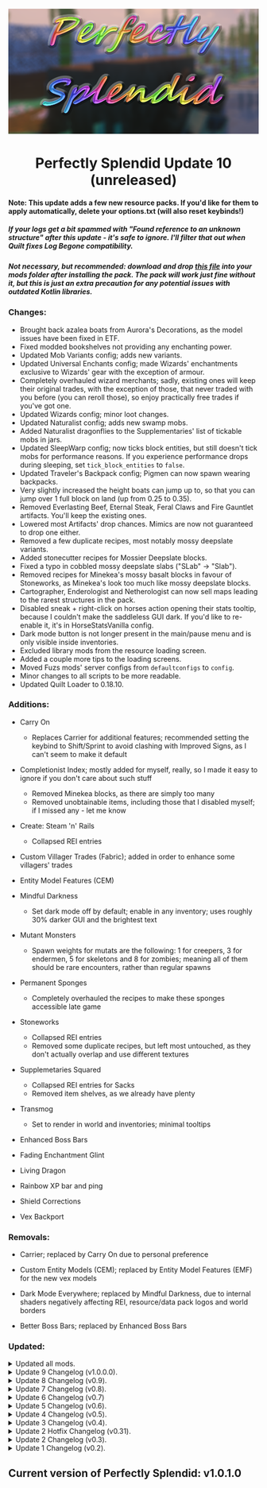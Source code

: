 <p align="center">
  <img src="https://github.com/SplendidAlakey/Perfectly-Splendid/blob/Perfectly-Splendid/images/banners/Perfectly_Splendid_2.png" width="720"
</p>

<h1 align="center"> Perfectly Splendid Update 10 (unreleased) <br>

#### Note: This update adds a few new resource packs. If you'd like for them to apply automatically, delete your options.txt (will also reset keybinds!)

##### If your logs get a bit spammed with "Found reference to an unknown structure" after this update - it's safe to ignore. I'll filter that out when Quilt fixes Log Begone compatibility.

##### Not necessary, but recommended: download and drop [this file](https://www.curseforge.com/minecraft/mc-mods/qkl/download/4490417) into your mods folder after installing the pack. The pack will work just fine without it, but this is just an extra precaution for any potential issues with outdated Kotlin libraries.

### Changes:

- Brought back azalea boats from Aurora's Decorations, as the model issues have been fixed in ETF.
- Fixed modded bookshelves not providing any enchanting power.
- Updated Mob Variants config; adds new variants.
- Updated Universal Enchants config; made Wizards' enchantments exclusive to Wizards' gear with the exception of armour.
- Completely overhauled wizard merchants; sadly, existing ones will keep their original trades, with the exception of those, that never traded with you before (you can reroll those), so enjoy practically free trades if you've got one.
- Updated Wizards config; minor loot changes.
- Updated Naturalist config; adds new swamp mobs.
- Added Naturalist dragonflies to the Supplementaries' list of tickable mobs in jars.
- Updated SleepWarp config; now ticks block entities, but still doesn't tick mobs for performance reasons. If you experience performance drops during sleeping, set `tick_block_entities` to `false`.
- Updated Traveler's Backpack config; Pigmen can now spawn wearing backpacks.
- Very slightly increased the height boats can jump up to, so that you can jump over 1 full block on land (up from 0.25 to 0.35).
- Removed Everlasting Beef, Eternal Steak, Feral Claws and Fire Gauntlet artifacts. You'll keep the existing ones.
- Lowered most Artifacts' drop chances. Mimics are now not guaranteed to drop one either.
- Removed a few duplicate recipes, most notably mossy deepslate variants.
- Added stonecutter recipes for Mossier Deepslate blocks.
- Fixed a typo in cobbled mossy deepslate slabs ("SLab" -> "Slab").
- Removed recipes for Minekea's mossy basalt blocks in favour of Stoneworks, as Minekea's look too much like mossy deepslate blocks.
- Cartographer, Enderologist and Netherologist can now sell maps leading to the rarest structures in the pack.
- Disabled sneak + right-click on horses action opening their stats tooltip, because I couldn't make the saddleless GUI dark. If you'd like to re-enable it, it's in HorseStatsVanilla config.
- Dark mode button is not longer present in the main/pause menu and is only visible inside inventories.
- Excluded library mods from the resource loading screen.
- Added a couple more tips to the loading screens.
- Moved Fuzs mods' server configs from `defaultconfigs` to `config`.
- Minor changes to all scripts to be more readable.
- Updated Quilt Loader to 0.18.10.

### Additions:

- Carry On
     - Replaces Carrier for additional features; recommended setting the keybind to Shift/Sprint to avoid clashing with Improved Signs, as I can't seem to make it default
- Completionist Index; mostly added for myself, really, so I made it easy to ignore if you don't care about such stuff
     - Removed Minekea blocks, as there are simply too many
	 - Removed unobtainable items, including those that I disabled myself; if I missed any - let me know
- Create: Steam 'n' Rails
     - Collapsed REI entries
- Custom Villager Trades (Fabric); added in order to enhance some villagers' trades
- Entity Model Features (CEM)
- Mindful Darkness
     - Set dark mode off by default; enable in any inventory; uses roughly 30% darker GUI and the brightest text
- Mutant Monsters
     - Spawn weights for mutats are the following: 1 for creepers, 3 for endermen, 5 for skeletons and 8 for zombies; meaning all of them should be rare encounters, rather than regular spawns
- Permanent Sponges
     - Completely overhauled the recipes to make these sponges accessible late game
- Stoneworks
     - Collapsed REI entries
	 - Removed some duplicate recipes, but left most untouched, as they don't actually overlap and use different textures
- Supplemetaries Squared
     - Collapsed REI entries for Sacks
	 - Removed item shelves, as we already have plenty
- Transmog
     - Set to render in world and inventories; minimal tooltips

- Enhanced Boss Bars
- Fading Enchantment Glint
- Living Dragon
- Rainbow XP bar and ping
- Shield Corrections
- Vex Backport

### Removals: 

- Carrier; replaced by Carry On due to personal preference
- Custom Entity Models (CEM); replaced by Entity Model Features (EMF) for the new vex models
- Dark Mode Everywhere; replaced by Mindful Darkness, due to internal shaders negatively affecting REI, resource/data pack logos and world borders

- Better Boss Bars; replaced by Enhanced Boss Bars

### Updated: 

<details><summary>Updated all mods.</summary>

- Babies Forever
- Beautify
- Chunks Fade In
- Create
- Dave's Potioneering
- Dungeon Difficulty
- Easy Anvils
- Entity Texture Features
- Extended Drawers
- Farming For Blockheads
- Friends&Foes
- Inventory Profiles Next
- Iris
- libIPN
- KleeSlabs
- LootJS
- MC Dungeons Weapons
- Mob Variants
- Moog's Voyager Structures (MVS)
- Moonlight
- Mythic Mounts
- Naturalist
- Open Parties And Claims + Create Support
- Paginated Advancements
- Pehkui
- Projectile Damage Attribute
- PuzzlesLib
- Recipe Book Is Pain
- Repurposed Structures
- ServerCore
- Show Me Your Skin!
- Simple Voice Chat
- Sleep Tight
- Sleep Warp
- Structure Essentials
- Suggestion Tweaker
- Supplementaries
- The Bumblezone
- Traveler's Backpack
- When Dungeons Arise!
- Wizards
- Xaero's Maps

</details>

<details><summary>Update 9 Changelog (v1.0.0.0).</summary>

#### Note: This update mostly just brings every mod in the pack up-to-date.

### Changes:

- Create Deco mesh fences can now be diagonally connected (existing fences would need to be replaced for it to take effect).
- Drastically reduced the amount of runes, that can naturally spawn in wizards chests (down from 1-12 to 0-1).
- Replaced Guard Villagers Quilt with a newer version for Fabric; should have 0 issues, as they are identical, apart from the mod json format. This fixes putting swords into item frames.
- Removed IPN sorting buttons from Enchanting Infuser and Immersive Aircraft GUIs.
- Fixed the default zoom keybind being set to Y, instead of Z. Tut mir leid!
- Changed the default keybind for aircraft boosting from B to R.
- Changed the default keybind for switching to spell hotbar from Z to Y.
- Chunks will now use animations, when appearing, instead of just fading in (adjustable in the config).
- Updated Better Combat and Combat Roll configs.
- Some minor versioning and description changes. For more read [this](https://github.com/SplendidAlakey/Perfectly-Splendid/discussions/3).
- Updated Quilt Loader to 0.18.8.

### Additions:

- Backpacked
     - Framework
	 - Collapsed REI entries for backpack shelves
	 - Changed the backpack recipe to be closer to Traveler's Backpack requirements and not use rabbit hide
	 - Main differences between the packs are:
	      - Backpacked packs remain in the grave, when you die
		  - Backpacked packs are almost twice as large as Traveler's Backpack ones (91 vs 48 slots respectively)
		  - Traveler's Backpack packs include extra features, such as a built-in crafting table, fluid containers and sleeping bags
- Create: Extended Cogwheels Fabric
     - Collapsed REI entries
- CreateFabric&REIBugFix
- Mo' Structures
     - Adjusted spacing and separation settings to be more frequent, than WDA, but less frequent, than everything else
- Recipe Book is Pain; re-added now that the crashes have been fixed

- Repurposed Structures - Wizards Compat Datapack

### Removals: 

- 

### Updated: 

<details><summary>Updated all mods.</summary>

- Additional Banners
- Adorn
- Architectury
- Aurora's Decorations
- Awesome Dungeon: End
- Awesome Dungeon: Nether
- Blockus
- BotanyPots
- BotanyTrees
- Chunks fade in
- Comforts
- CraftPresence
- Create
- Create Deco Fabric
- Emotecraft
- Fabrication
- Guard Villagers
- Immersive Aircraft
- Immersive Armors
- Immersive Paintings
- Incendium
- Inventory Profiles Next
- Iris
- libIPN
- Log Begone
- LootJS
- MC Story Mode Armors
- MemoryLeakFix
- Moog's Voyager Structures (MVS)
- Moonlight
- No Resource Pack Warnings
- Open Parties and Claims
- Paginated Advancements
- Pehkui
- QSL
- Raised
- Recursive Resources
- Repurposed Structures
- ResourcefulLib
- Rhino
- Show Me Your Skin!
- Simple Copper Pipes
- Sleep Tight
- Smarter Farmers
- Styled Chat
- Stylish Effects
- Supplementaries
- The Bumblezone
- Tom's Simple Storage
- Traveler's Backpack
- Visual Workbench
- Wither Cage Fix
- Xaero's Maps
- XP Obelisk
- XP Obelisk Additions

- Repurposed Structures - Yung's Better Nether Fortress Compat Datapack

</details>

</details>

<details><summary>Update 8 Changelog (v0.9).</summary>

#### Note: Immersive Aircraft keybinds getting reset with Keymap is now fixed.

#### It is recommended you backup your options.txt outside of the game folder and delete it for all the changes to apply. Then re-apply any custom keybinds, if you had any.

### Changes:

- Changed default roll/dodge keybind from R to C.
- Added back compatibility between Wondrous Wilds, Naturalist and Supplementaries (glass jars); forgot to do that during the config transition in U7.
- Significantly increased the chances of Structory and Structory: Towers structures appearing in the world (down from maximum of up to 100k blocks apart to up to 30k). When Dungeons Arise structures should also spawn a bit more often (down from 150k to 50k).
- Increased the cost of re-rolling enchantments in the enchnating table from 1 to 32 lapis (for this to apply to existing worlds, delete your configs from `yourWorldFolder/serverconfig`).
- Blacklisted bats and bamboo creepers in Magnum Torches; this means they now can't spawn, if there's an amethyst magnum torch present. Also doubled the range of said torch (for this to apply to existing worlds, delete your configs from `yourWorldFolder/serverconfig`).
- Fixed a bug, that made items in invisible glow item frames invisible too (`inanimates_can_be_invisible` set to banned in Fabrication).
- Fixed a few woodcutter recipes not working.
- Fixed `twigs:polished_basalt_bricks` producing only 1 slab, when cut in a stonecutter.
- Fixed a lot of wall blocks sounding like glass, when broken (removed Why Does My Glass Sound Like That).
- Fixed a script to properly remove broken auto-generated Colorful Azalea models from Aurora's Decorations.
- Fixed Colorful Azaleas' wood not being compatible with Charm's woodcutter.
- Fixed Aurora's Decorations Colorful Azaleas recipes not working.
- Fixed Macaw's Trapdoors entries not getting collapsed in REI.
- Fixed a crash, that could happen, when nagivating Head Index's menus (temporarily removed 3D Skin Layers).
- Swapped AD's azalea boats for Ecologics' azalea boats, due to wrong models on AD part.
     - This is a bug, caused by ETF, not AD, as such, when ETF fixes it, I will revert back to AD models.
- Added flowering azalea wood recipes for Ecologics' items.
- Added a sandcastle recipe.
- Added a rainbow wool recipe.
- BetterEnd and Sod path blocks now also grant a x1.35 speed boost to be consistent with other path blocks.
- Removed IPN sorting buttons in straw statues' and armour stands' GUIs.
- Disabled Continuity glass pane culling fix resource pack, due to a texture bug.
- Added a bunch of actually useful tips to loading screens.
- Removed Awesome Dungeon settings datapacks, as there are now configs for it. The rarity of the structures should be pretty much the same, as before.
- Removed all breakable potions from Extra Alchemy, since vials are disabled already.
- Removed an endless rod recipe from Big Extras, as there already exists one in Minekea.
- Disabled a redundant fire aspect ignition feature from Bedrockify, as Enchancement already adds it.
- Updated BotanyPots compat datapack (removed Farmer's Delight stuff, as it has native support now).
- Removed `antiSpamDisabled` from default Carpet rules, due to Carpet TIS Additions removal.
- Disabled Terralith intro message; Nullscape and Incendium now don't have any to begin with.
- WIP: Added an optional tutorial structure called Bootcamp; to enable it navigate to `.minecraft/config/starterstructure.json5` and set `"shouldGenerateStructure": true`.
     - Why WIP? Because the way it generates is quite ugly at the moment, a few blocks fail to generate properly and generating entities is a bit iffy.
	 - Example blocks that fail to generate: item frames, paintings, linked chains and rotation speed controllers.
	 - What is it at all? A structure made by me, that showcases a lot of the mods in this pack, in case you'd like some basic introduction.
	 - If you opt in to generate the structure, it will spawn somewhere next to you on world creation. The entrance is at the front of the boot.
	 - You are encouraged to get through the entire structure without breaking any blocks, but I intentionally did not set protection on, in case you get stuck.
- Updated Quilt Loader to 0.18.5.

### Additions:

- Babies Forever by Roundaround;  included as an unmodified jar, as the mod is not hosted on CF, but is MIT licensed and is on the list of allowed 3rd party mods; if I receive a request from the developer to take it down - I will.
     - Original mod page can be found here: https://modrinth.com/mod/roundaround-babies-forever
- Better Nether Map by Jummit; included as an unmodified jar, as the mod is not hosted on CF, but is MIT licensed and is on the list of allowed 3rd party mods; if I receive a request from the developer to take it down - I will.
     - Original mod page can be found here: https://modrinth.com/mod/better-nether-map
- Boats go brr
- Integrated Stronghold; I'm leaving YUNG's Better Strongholds in as well, they can overlap a bit, but overall makes strongholds feel absolutely massive
     - Integrated API
	 - Integrated Stronghold - The Graveyard Integration; this is a datapack, but it will get downloaded into the resourcepacks folder, don't active it, it's purely for credit
- Macaw's Furniture
     - Collapsed REI entries
- Max Health Fix
- Resourceful Config; it's now required by Creeper Overhaul
- Resourceful Lib; it's now required by Handcrafted
- Rotation Locker by Beefox;  included as an unmodified jar, as the mod is not hosted on CF, but is Creative Commons licensed and is on the list of allowed 3rd party mods; if I receive a request from the developer to take it down - I will.
     - Original mod page can be found here: https://modrinth.com/mod/rotationlocker
- Sleep Tight
     - Mostly added for the sleep benefits, as such I pre-configured it to be singificantly easier, than by default. I might make it even easier, depending on how difficult the current iteration ends up being
	 - The benefits include: fully restoring HP and clearing all current effects, if you slept in the same bed for 7 days or more
	 - The downsides include: bed bugs might rarely spawn (5% chance) and sleeping in dark (or not spawn proofed) areas will most certainly not be safe
	 - The mod adds hammocks, which also exist in Comforts, but I will not be removing either, as they are different enough
	 - Note: using a bed will now simply make you lay in it, to actually sleep, hit space, while laying down, or sneak/crouch to get up
- Starter Structure; used for the optional Bootcamp structure spawn, does nothing by default
- Structure Essentials
- Trinkets Curios Theme
- YUNG's Better Nether Fortresses
     - Repurposed Structures - Yung's Better Nether Fortress Compat Datapack
- Wizards
     - Runes
     - Spell Engine
     - Spell Power Attribute
	 - Completely overhauled the recipes; runes, staffs and tier 1+ wands are gated behind netherite
	 - Drastically reduced the chances of any items appearing in loot chests (max 5%, min 2%)

All of the above mods, that are included as unmodified jars, will from now on be credited on the main page along with the rest of the extra credits.

### Removals: 

- Carpet TIS Addition
     - The only rule I used from that mod was `antiSpamDisabled` (Disable spamming checks on players, including: chat message cooldown, creative item drop cooldown)
- Recipe Book is Pain; 0.8.1 crashes with Tom's Simple Storage and 0.9.0 with Bag of Holding; will re-include once fixed
- Skin Layers 3D; causes a lockup, when viewing certain player skins, e.g. player heads obtained from Head Index menus or Miniblock Merchants
     - The issue has been fixed in 1.19.3 and there's a fixed build for 1.19.2 over at the mod's GitHub, which I will also include, if/when it gets published on CF
- Why Does My Glass Sound Like That; causes many non-glass blocks to sound like glass, when broken

### Updated: 

<details><summary>Updated all mods.</summary>

- Awesome Dungeon: End
- Awesome Dungeon: Nether
- Awesome Flooring
- Balm
- BetterCombat
- Blockus
- Bookshelf
- BotanyPots
- Capes
- Collective
- Colorful Azaleas
- CombatRoll
- Continuity
- Cooking For Blockheads
- Crafting Tweaks
- CraftPresence
- Creeper Overhaul
- Custom Entity Models
- Custom Portals
- Dave's Potioneering
- Display Case
- Dramatic Doors
- Easy Anvils
- Easy Magic
- Eating Animation
- Enchancement
- Enchanted Vertical Slabs
- Entity Texture Features
- Expanded Delight
- Extended Drawers
- Fabrication
- Farming For Blockheads
- Friends&Foes
- Handcrafted
- Hoe Tweaks
- Immediately Fast
- Immersive Aircraft
- Immersive Paintings
- Incendium
- Inventory Essentials
- Inventory Profiles Next
- Kiwi Lib
- libIPN
- LibraryFerret
- Lithium
- Macaw's Bridges
- Macaw's Doors
- Macaw's Roofs
- Macaw's Trapdoors
- Make Bubbles Pop
- MC Dungeons Armors
- MC Dungeons Weapons
- MC Story Mode Armors
- MemoryLeakFix
- Moonlight
- Nether Portal Fix
- Nullscape
- Open Parties And Claims
- Ping Wheel
- Player Animator
- QSL
- Random Bonemeal Flowers
- Repurposed Structures
- Roughly Enough Items
- Roughly Enough Professions
- Smaller Nether Portals
- Snowy Spirit
- Soul Fire'd
- Spiky Spikes
- Structory
- Structory: Towers
- Supplementaries
- Terralith
- The Bumblezone
- Tom's Simple Storage
- Traveler's Backpack
- Vanity Slots
- Visual Workbench
- Visuality
- Waystones
- Xaero's Maps
- YUNG's API
- YUNG's Better Desert Temples

- Glowing Ender Dragon
- Repurposed Structures - Better Ocean Monuments Compat Datapack
- Super Duper Vanilla Shaders
- Visual Shulker Labels

</details>

</details>

<details><summary>Update 7 Changelog (v0.8).</summary>

#### Note: The following enchantments are removed: homing, impact, acceleration. For more changes to enchantments, read [Enchancement's changelog](https://www.curseforge.com/minecraft/mc-mods/enchancement/files/4398115)

### Changes:

- Removed W.O.O.F. due to a crash, when sneak right-clicking on wolves. 
     - In my tests existing wolves didn't disappear, nor did the breeds change, but do make a backup, if you keep pet wolves, just in case. 
	 - Coloured leads will just turn into normal leads with a leftover tag.
     - Pet beds will definitely disappear.
- Enabled Aurora's Decorations' pet beds.
- BetterNether now natively tags ores, instead of via KubeJS.
- Slightly adjusted tougher mob variants to spawn deeper underground, less likely convert Nether mobs and far less likely spawn with bows.
- Updated Enchancement config.
- Reset Universal Enchants config.
- Recommend using GraalVM with its own optimization flags. Helps a lot with the initial game loading and worldgen times.
- Updated Quilt Loader to 0.18.2.

### Additions:

- 

### Removals: 

- W.O.O.F.; causes a crash, when opening the wolf interaction screen
     - Mine11lib; was only used by the above mod

### Updated: 

<details><summary>Updated all mods.</summary>

- Alternate Current
- Architectury
- BCLib
- BetterEnd
- BetterNether
- Blockus
- BotanyPots
- Chat Patches
- Chunks Fade In
- Collective
- Colorful Azaleas
- CombatRoll
- Create
- Create Deco Fabric
- Creeper Overhaul
- Do A Barrel Roll
- Dramatic Doors
- Dungeon Difficulty
- Dyed
- EnderChests
- Enchancement
- EntityCulling
- Entity Texture Features
- Fabrication
- Forge Config API Port
- Health Overlay
- Hoe Tweaks
- Immediately Fast
- Iris
- Just Mob Heads
- Kiwi
- MC Dungeons Armours
- MC Dungeons Artifacts
- MC Dungeons Weapons
- Mob Variants
- ModMenu
- Moonlight
- Omni-Hopper
- Passive Shield
- Pehkui
- Pickup Notifier
- QSL
- Raised
- Recipe Book Is Pain
- Repurposed Structures
- Roughly Enough Items
- ShetiPhianCore
- Shulker Drops Two
- Simply Swords
- Smaller Nether Portals
- Snowy Spirit
- Supplementaries
- The Bumblezone
- Tom's Simple Storage
- Traveler's Backpack
- Universal Enchants
- Wavey Capes
- Wondrous Wilds
- YUNG's API

- xali's Enchanted Books

</details>

</details>

<details><summary>Update 6 Changelog (v0.7)</summary>

#### Note: After this update your game folder will increase in size by ~650MB, this is due to the new Quilt Loader update, which creates transform cache on first launch

### Changes:

- Fixed a horrible bug, preventing players from interacting with entities (boats, villagers, traders, etc). The bug hopefully affected only Update 5, but I'm still sorry I missed something that important... (removed Fat Chicken).
- Removed creative flight bonus from lvl 4 beacons, due to the addition of quadrocopters. Note: currently the controls for all aircrafts constantly reset, to alleviate that, disable Keymap until the next update, as I'd rather not remove it.
- No longer reduce FPS to 1, when minimized. Alleviates an issue, that could cause initial game loading to take over 7min, if you minimized at any point during that time (changed DynamicFPS config).
- Regenerated Universal Enchants config. No actual changes, but if you customized anything be sure to redo it.
- Blacklisted Create Deco fences from connecting diagonally, due to invisible connections. Already placed mesh fences need to be replaced for it to stop connecting (added #diagonalfences:non_diagonal_fences tag).
- Default shader settings only: Drastically reduced emissive blocks intensity, so that redstone blocks, glow lichen and such aren't too bright (set EMISSIVE_INTENSITY=2 in shaders config).
- Fixed nether redstone ore not being affected by the extraction enchantment (added #c:ores tag).
- Reset the Dungeon Difficulty config to default values, due to the update. Some things might be less/more powerful, than before.
- Reset Simply Swords config to mostly default values, because the recipes are easier now.
- Updated BetterEnd, BetterNether, BetterCombat configs.
- Fixed tag scripts adding item tags, instead of block tags, oops...
- Colorful Azaleas tags are now added natively, rather than via KubeJS.
- Updated Quilt Loader to 0.18.1-beta.68. This completely fixes ModMenu stutter, but you will need extra 650MB of free space, due to newly introduced transform cache.
     - Note: Log Begone is temporarily not working with this Quilt Loader version

### Additions:

- Beautify
- Neat; Replaces Mob Plaques, I simply like it better
- Path under fence gates
- Voice Chat Interaction
- YetAnotherConfigLib (required by the new Chat Patches [formerly Where's My Chat History] version)

### Removals: 

- Fat Chicken (prevents players from interacting with entities)
- Mob Plaques (replaced by Neat, due to personal preference)

### Updated: 

<details><summary>Updated all mods.</summary>

- Armor Statues
- BE Style Wither
- Better Combat
- Better End
- Better Tridents
- Bookshelf
- Botany Pots
- Carpeted Stairs & Slabs
- Charm Of Undying
- Chat Patches (formerly Where's My Chat History)
- Chunks fade in
- Collective
- Colorful Azaleas
- CraftPresence
- Create
- Creeper Overhaul
- Dark Paintings
- Do A Barrel Roll
- Dramatic Doors
- Dynamic Music Updated
- Elytra Slot
- EnderChests
- Expanded Delight
- Extended Drawers
- Experience Bug Fix
- Fabrication
- Friends&Foes
- Immediately Fast
- Immersive Aircraft
- Immersive Armors
- Inventory Profiles Next
- KubeJS
- libIPN
- LootJS
- Macaw's Doors
- Macaw's Lights and Lamps
- Magnum Torch
- MC Dungeons Armors
- Mini Extras
- Mob Variants
- More Totems Of Undying
- Moonlight
- MultiBeds
- Open Parties And Claims
- Platforms
- Player Animator
- Polymer
- Reacharound
- Replanting Crops
- Roughly Enough Items
- Savage Ender Dragon
- Simple Copper Pipes
- Simple Voice Chat
- Simply Swords
- Smarter Farmers
- Snowy Spirit
- Spiky Spikes
- Straw Statues
- Supplementaries
- The Bumblezone
- Traveler's Backpack
- Universal Enchants
- Wavey Capes
- Xaero's Maps

- Repurposed Structures - Better Desert Temples Compat Datapack
- Xali's Enchanted Books

</details>

</details>

<details><summary>Update 5 Changelog (v0.6).</summary>

#### Note: Soul Fire'd mod changed soul fire id from "soulfired:soul_fire" to "minecraft:soul_fire"; shouldn't cause any issues, but check your soul fires after updating, just in case

### Changes:

- Drastically reduced the amount of mods ModMenu shows; if you don't see a mod in ModMenu - there's no in-game config for it
     - This was in an attempt to fix the massive stutter (26sec), that happens when you open mod menu; turns out the issue has to be fixed by Quilt
- Switched Quilt Loader to 0.17.9-beta.1 to fix the aforementioned stutter in ModMenu; that means the fancy error reporting window is gone for now
- Slightly increased the chances of Structory structures spawning
- Disabled slime animations from Better Animations Collection in favour of Luna Slimes
- Disabled default Continuity resource pack; you can now craft both connected and vanilla blocks
     - Note: this does not mean connected textures are gone now, only vanilla glass and bookshelves are
	 - To undo this, just enable the default Continuity resourcepack
- Disabled Earth2Java's mooblooms in favour of Friends&Foes mooblooms; your old mooblooms won't disappear
- Temporarily(?) disabled Bedrockify's reacharound placement, due to Reacharound mod update; practically affects nothing
- Adjusted When Dungeons Arise datapack settings for the new version; now should be a lot less spammy at spawn
- Removed useless GC flags from recommended JVM flags (flags used by G1GC)

### Additions:

- Friends&Foes Beekeeper's Hut
     - Adjusted spacing and separation settings to fit into the pack
- Friends&Foes Flowery Mooblooms
- Connected Blocks
     - Collapsed REI entries for glass
- Chunks Fade In
- Luna Slimes
- Make Bubbles Pop
- Structory: Towers
     - Adjusted spacing and separation settings to fit into the pack

### Removals: 

- 

### Updated: 

<details><summary>Updated all mods.</summary>

- Adorn
- Armor Statues
- Better Combat
- Block Limit Fix
- Botany Pots
- Carpet TIS Additions
- Carpeted Stairs & Slabs
- Clickable Advancements
- Collective
- CombatRoll
- Companion
- CraftPresence
- Critters and Companions
- Dark Paintings
- Dismount Entity
- Dungeon Difficulty
- Do A Barrel Roll
- Dynamic Music Updated
- Enchancement
- Entity Texture Features
- Farmer's Knives
- Fast Anim
- Forge Config API Port
- Friends & Foes
- Handcrafted
- Hoe Tweaks
- I Know What I'm Doing
- Immediately Fast
- Immersive Aircraft
- Immersive Armors
- Immersive Paintings
- Inventory Profiles Next
- Iris
- Just Mob Heads
- LambDynamicLights
- Leaves Be Gone
- libIPN
- Macaw's Windows
- Moonlight
- Passive Shield
- Paxi
- Pehkui
- Polymer
- Puzzle
- QSL
- Quilt Kotlin Libraries
- Radiant Gear
- Random Bonemeal Flowers
- Reacharound
- Replanting Crops
- Scaffolding Drops Nearby
- Show Me Your Skin!
- Shulker Drops Two
- Simple Voice Chat
- Simply Swords
- Smaller Nether Portals
- Snowy Spirit
- Sodium Extra
- Soul Fire'd
- Stack Refill
- Storage Labels
- Supplementaries
- The Bumblezone
- Tom's Simple Storage
- Traveler's Backpack
- Vanity Slots
- Visual Workbench
- When Dungeons Arise!
- Where's My Chat History
- XP Obelisk Additions

- Ore Variants
- Repurposed Structures Better Desert Temples Compat Datapack
- Repurposed Structures Better Ocean Monuments Compat Datapack

</details>

</details>

<details><summary>Update 4 Changelog (v0.5).</summary>

#### Note: Snow Day is gone from CF, might cause existing snowy leaves to disappear. If it's not actively snowing in your area, you can safely update.

### Changes:

- Fixed a crash, that would happen on first launch, if you've never installed the pack before (this is unrelated to the "crash" when you first install Quilt via JumpQuilt)
- Enabled the Nether Gauntlet boss and removed the recipe for the item it drops
     - The boss is now compatible with BetterCombat, but has twice more HP and armour
- Decreased the frequency at which Overworld bosses spawn a little; drastically increased the frequency at which the Nether Gauntlet spawns
- Disabled front third person view. This is a new option in Better Third Person mod, which totally makes sense
- Enabled the following fixes in Carpet Fixes (bugs, that were fixed in 1.19.3):
     - wrongPressurePlateHitboxFix true
     - shulkersAreLowerInChestBoatFix true
     - nbtDataDupeFix true
     - frogJumpsIgnoreTemptedFix true
     - deathTimeCorruptsMobsFix true
     - horseDupeFix true
     - chestBoatDupeFix true
- Re-enabled herringbone mangrove crafting table
- #c:ores tag is added natively by BCLib now, rather than KubeJS, which allowed me to make it compatible with Enchancement
- Aurora's Decorations stripped logs and wood now natively use appropriate tags, rather than via KubeJS
- Disabled right-click actions from Slight GUI Modifications
- Removed Charm's gold bars (duplicate)
- Fixed chat formatting not applying at all, thanks to Where's My Chat History update
- Updated Quilt Loader to 0.18.1-beta.25 (no user input required, unless you manually swapped out Forge for Quilt in your launcher)

### Additions:

- Block Limit Fix
- Carpet MiniTweaks
     - The following rules are enabled:
	   - villagersAlwaysConvert true, villagers will convert to zombies on any difficulty (I "enabled" it in one of the previous updates, but forgot that the mod wasn't in yet...)
	   - shaveSnowLayers true, you can shave snow layers with a shovel
	   - allChargedCreeperHeadsDrop true, instead of making just 1 random mob drop its head, charged creepers will now make all exploded mobs drop heads
	   - dyeableShearedSheep true, sheared sheep can be dyed just like regular sheep
	   - dyeableShulkers true, shulkers can be dyed and washed with a water bottle
	   - vexesNerf true, vexes will start dying once the invoker that summoned them dies
- Colormatic (was intended to be in since release, but past versions of TerraBlender caused a crash with it)
- Create Deco Fabric
     - Collapsed REI entries
	 - Adjusted some duplicate recipes as to not conflict with other mods
- Create: Extended Flywheels Fabric
     - Collapsed REI entries (the mod id is 'extendedflywheels', as such it won't show up when typing "@create" in REI)
- Handcrafted
     - Collapsed REI entries
- Inventory Essentials
- Keymap
     - I'm intentionally not providing a config for it, so that you can choose your own keyboard layout
- Leaves Be Gone
- Ping Wheel

### Removals: 

- Snow Day (gone from CurseForge)

### Updated: 

<details><summary>Updated all mods.</summary>

- Adorn
- Aurora's Decorations
- BCLib
- Better Combat
- Better Third Person
- Bosses Of Mass Destruction
- Botany Pots
- Botany Trees
- Chalk: Colorful Addon
- Dark Paintings
- Dave's Potioneering
- Do A Barrel Roll
- Dramatic Doors
- Dungeon Difficulty
- Ecologics
- Emotecraft
- Enchanted Vertical Slabs
- Enchantment Descriptions
- Fabrication
- Friends & Foes
- GeckoLib
- Inventory Profiles Next
- Immediately Fast
- KubeJS
- libIPN
- Log Begone
- LootR
- Macaw's Bridges
- Macaw's Fences and Walls
- Macaw's Roofs
- Macaw's Trapdoors
- Macaw's Windows
- Moonlight
- Open Parties and Claims
- Pehkui
- Polymer
- Quilt Kotlin Libraries
- Recipe Book Is Pain
- Roughly Enough Items
- Show Me Your Skin!
- Simple Voice Chat
- Snowy Spirit
- Stendhal
- Supplementaries
- TerraBlender
- Terralith
- Tom's Simple Storage
- Variant Bookshelves
- Variant Crafting Tables
- Where's My Chat History
- Xaero's Maps

- Chests Reimagined

</details>

</details>

<details><summary>Update 3 Changelog (v0.4).</summary>

#### Note: This update brings a big change to enchantments, as such some of them may disappear, make a backup just in case!
#### Some lightning rods might disappear after updating. I removed Oxidizing Lightning Rods, because Friends & Foes already adds them.
#### 1.19.3 is planned, waiting on all mods to update. My goal is to transition without corrupting worlds.

### Changes:

- Azalea chests, barrels, bookshelves and bookcases are now craftable.
- Backpacks will now display corresponding colours to the sleeping bags you used to craft it with.
- Disabled a lot of enchantments from MC Dungeons Armors, Artifacts and Weapons mods (those, that I consider to be too strong, irrelevant or duplicate).
- Made all chest boats craftable with modded chests (no texture changes, though).
- Added recipes for all guide books.
- Collapsed a bunch of REI entries.
- Added Create's toolbox and Wanderer's Catalogue to the IPN ignore list.
- Fixed an issue, where existing players would keep losing the probe note and Patchouli books on login.
- Removed some duplicate recipes (most notorious being basalt bricks).
- Removed stalagnate and mushroom fir benches and seat rests, due to broken textures.
- Removed Blockus' limestone recipes. The generation was already disabled since release to avoid confusion with Create.
- Removed gingerbread vertical slab, due to missing textures.
- Added missing tags to all Colorful Azaleas blocks.
- Shaders will now be on by default.
- Remove duplicate bee stinger from MCDW via its own config, rather than LootJS.
- Set strict priorities for all scripts.
- Updated Quilt Loader to 0.18.1-beta.23 (no user input required, unless you manually swapped out Forge for Quilt in your launcher).
- Changed recommended JVM arguments (now just using MC defaults, but with ShenandoahGC).

### Additions:

- Additional Mushroom Blocks
- Carpeted Stairs
- Create Chunkloading
- Critters and Companions
- Ecologics
     - Everything is disabled, apart from stackable moss
- Enchancement
     - The following existing and Enchancement's enchantments have been removed:
	      - "minecraft:lure" - now bundled with luck of the sea,
	      - "minecraft:loyalty" - all tridents now have loyalty by default,
	      - "minecraft:aqua_affinity",
	      - "minecraft:depth_strider" - both of these now exist as a single new enchantment amphibious,
	      - "betternether:ruby_fire" - replaced by molten, but BetterNether tools can still have it,
	      - "supplementaries:stasis" - I find it to be unfit for the pack,
	      - "enchancement:assimilation",
	      - "enchancement:buffet",
	      - "enchancement:wardenspine",
	      - "enchancement:chaos" - these 4 I find to be unfit for the pack,
	      - "bagofholding:preservation" - not needed, since we have graves,
	      - "farmersdelight:backstabbing" - redundant, due to shadow form.
	 - All tridents have loyalty
	 - Channeling works without thunder
	 - Fire aspect works like flint and steel
	 - Luck of the sea is bundled with lure
	 - Ender pearls don't hurt
	 - Channeling's thunder strike doesn't start fires or breaks blocks
	 - Tridents return from void
	 - The rest of the mod's settings are disabled; 
	 - I'd like to enable other tweaks, but, currently, that would not fit the pack, since we have Goblin Traders and such;
	   - However, truly unbreaking, single enchantment levels and 1 enchantment per item might come later down the line. Possibly when migrating to 1.20.
- Enchantment Descriptions
- Immersive Aircraft
     - Adjusted recipes to fit better into the pack
- Minekea
     - Certain auto-generated Aurora's Decorations blocks were removed due to broken textures
	 - Duplicate recipes removed
	 - Cobbled Endstone disabled
	 - The guide book will not be given on login, but you can craft it
	 - Added #c:buckets/honey tag to the bucket of honey, so it should work alongside Create and Bumblezone
	 - Collapsed REI entries
- Quilt Kotlin Libraries
- Universal Enchants
     - You will be able to apply any enchantment to almost anything; most OP combos disabled

- Ore Variants (should've been in since release, I somehow overlooked it)

### Removals: 

- Fabric Language Kotlin (replaced by QKL; no player facing changes)
- FixMySpawnR
     - Initially included to reduce the lag caused by large amounts of spawners, but massive dungeons sometimes take
	 - longer to complete, than it takes for spawners to run out (my setting was 10 in-game days)
- idwtialsimmoedm (replaced by Enchantment Descriptions, due to Enchancement)
- Oxidizing Lightning Rods (Friends & Foes already adds that feature)
- Tree Harvester (you now have to use a Lumberjack enchantment; no fast leaf decay at the moment, due to Snow Day)

- Dark Mode Everywhere Fix (stopped being a resourcepack, that only fixes missing GUI's and became a full dark GUI pack)

### Updated: 

<details><summary>Updated all mods.</summary>

- Architectury
- Ambient Sounds
- BCLib
- BetterCombat
- BetterEnd
- Blockus
- Bookshelf
- Bosses of Mass Destruction
- Botany Pots
- Carpet TIS Addition
- CraftPresence
- CreativeCore
- Collective
- CombatRoll
- Companion
- Conjuring
- Do A Barrel Roll
- Dungeon Difficulty
- Fabric Language Kotlin
- FerriteCore
- Friends & Foes
- GeckoLib
- Goblin Traders
- Ingredient Extension API
- Inventory Profiles Next
- Immediately Fast
- Immersive Paintings
- Iris
- Joy of Painting
- JumpyBoat
- KubeJS
- libIPN
- Lithium
- Log Begone
- LootR
- Macaw's Paths and Pavings
- Macaw's Windows
- Memory Leak Fix
- Mob Variants
- Mod Menu
- Moog's Voyager Structures
- Moonlight
- Nature's Compass
- Nyf's Spiders
- Open Parties and Claims
- owo
- Placeable Plants
- Polymer
- Polymorph
- QSL
- Random Bonemeal Flowers
- Reese's Sodium Options
- Recursive Resources
- Repurposed Structures
- Roughly Enough Items
- Projectile Damage Attribute
- Simple Voice Chat
- Snowy Spirit
- Sodium Extra
- Stendhal
- Straw Statues
- Supplementaries
- The Bumblezone
- Tom's Simple Storage
- Traveler's Backpack
- Variant Lanterns
- Xaero's Maps
- XP Obelisk
- XP Obelisk Additions

</details>

</details>

<details><summary>Update 2 Hotfix Changelog (v0.31).</summary>

<h1 align="center"> Perfectly Splendid Update 2 Hotfix <br>

#### Note: In order to fix a critical crash, Llamarama has been removed. 
#### This won't break anything, but if you had any modded Llamas, they will dissapear.
#### I'm sorry for that, it's my fault for not catching a critical crash, caused by a Llamarama + Naturalist combo earlier.

### Changes:

- Adjusted The Graveyard config to its Perfectly Splendid values. It got overriden by default values in the Update 2 and I didn't notice, sorry!
- Changed Tree Harvester mod not to automatically replant anything.
- Changed the Carrier keybind to Shift (if you use the modpack supplied config where Shift = sprint), as to not confict with Better Signs and Universal Graves.
- Disabled duplicate hunger/saturation bars in food tooltips.

### Additions:

- 

### Removals: 

- Llamarama (causes a crash, when Naturalist entities interact with llamarama:statue).
- Now Playing (seems to be what's causing "Index -1 out of bounds for length 129").

### Updated: 

<details><summary>Updated all mods.</summary>

- Bag Of Holding
- Roughly Enough Professions
- Supplementaries

</details>

</details>

<details><summary>Update 2 Changelog (v0.3).</summary>

<h1 align="center"> Perfectly Splendid Update 2 <br>

#### Note: Spice Of Fabric has been removed due to a crash with Create. Nothing should break, but do make a backup, just in case!
#### Open Parties and Claims requires a config reformat. If you were using a custom config, back it up!
#### This Update brings in the newest version of GeckoLib, meaning all animations now work properly with shaders.
#### If you would like for the updated resourcepacks to apply automatically, delete your options.txt.

### Changes:

- Hopefully, fixed an inconsistent crash, when opening chat. If you experience such a crash, and the log says
	- "Index -1 out of bounds for length 129", please, either leave a comment or open a GH issue.
	- Disabled Stendhal's chat utils. Signs, books etc still have them.
- Added a recipe for the Blazing Eye. I forgot, that the Nether Gauntlet boss is disabled, due to an incompatibility with BetterCombat, this is a compromise.
- Fixed another issue, that could randomly quadruple the Ender Dragon's HP.
- Fixed "air" blocks appearing in some stonecutter recipes.
- Fixed a crash, when searching "dep" in creative search (removed hardcodedSeaLevelFix rule).
- Fixed a crash, when using a hand crank to power mechanical press or a mixer above a basin with ingots (removed Spice Of Fabric).
- Fixed copper hopper recipe. It was correct with vanilla chests, but wrong with modded ones.
- Disabled "put items directly into inventory" feature from IPN, restoring vanilla behavior.
- Enabled locked slots feature. Right control enables/disables locking. Holding left control and left clicking on a slot will lock it.
- Added a recipe for Raid Horn. Difficult by design, see the recipe in REI.
- Added tags to horns (#c:horns and #c:copper_horns).
- Removed nether brass sconce, because the model is broken.
- Added #c:stripped_logs tag to Azalea and Jacaranda stipped logs.
- Added #c:stripped_wood tag to Azalea and Jacaranda stropped wood.
- Swapped tags for sturdy stones, based on a PR, made by magneticflux-.
- Removed Colorful Azalea benches and seat rests from Aurora's Decorations, due to broken textures.
- Added integration between Charm and Colorful Azaleas.
- Changed the way starting inventory debloat works, should work in Multiplayer now, if more than 1 player join at once. No effect on existing players.
- Fixed boats taking fall damage under certain conditions (boatsTakeFallDamageFix true).
- Changed game version to 1.19.2 in JumpQuilt to avoid accidentally updating to 1.19.3.

### Additions:

- Drink Beer
	1. Adjusted Keg recipe to use all barrel variants.
	2. Made a recipe for the squeaker.
- Guardians Galore
	1. Adjusted Blaze Bell recipe to use all chain variants.
- Smarter Farmers
	1. Made compatible with Farming for Blockheads.
- Takes a Pillage
	1. Random raids (sieges) are disabled.
	2. Golem replacement is disabled.
	3. Ravager horn is disabled (use Raid Horn).
	4. Spacing and separation is default, but, despite that, the structures are quite rare.
	5. Milk still removes bad omen.
- Variant Mobs
	1. Spiders have a chance to spawn as Black Spiders below Y30.
	2. Zombies have a chance to spawn as Forgotten below Y20.
	3. Skeletons have a chance to spawn as Undead Warriors below Y10.
	4. Creepers have a chance to spawn as Cave Creepers below Y0.
	5. All of the above are tougher variants of vanilla mobs.

### Removals: 

- Chat Up! (Where's My Chat History already does the same).
- Spice Of Fabric (due to the aforementioned crash with Create).

### Updated: 

<details><summary>Updated all mods.</summary>

- Blockus
- Botany Trees
- Carpet TIS Additions
- Create
- CreativeCore
- Comforts
- Complete Config
- Connectible Chains
- Cull Leaves
- Customizable Elytra
- Dave's Potioneering
- Extended Drawers
- Falling Leaves
- Farmer's Delight
- Forge Config API Port
- Friends and Foes
- GeckoLib
- HorseInBoat
- Iris
- Immersive Armors
- Incendium
- Kaffee's Dual Ride
- KubeJS
- LibIPN
- LootJS
- ModMenu
- Moonlight
- Mythic Mounts
- Open Parties and Claims
- owo
- Patchouli
- QSL
- Simple Copper Pipes
- Sodium Extra
- Straw Statues
- Supplementaries
- The Bumblezone
- The Graveyard
- Towns and Towers
- Trinkets
- Utility Belt
- Variant Barrels
- Variant Bookshelves
- Variant Crafting Tables
- Variant Composters
- Variant Grindstones
- Wondrous Wilds

- Chests Reimagined
- Eating Animations+

</details>

</details>

<details><summary>Update 1 Changelog (v0.2).</summary>

<h1 align="center"> Perfectly Splendid Update 1 <br>

#### Note: if updating from v0.1, delete Towns and Towers from .minecraft/config/paxi/datapacks.

#### If you would like for the new resosurce packs to apply automatically, delete your options.txt. Otherwise, add it manually in video settings.

### Changes:

- Aurora's Decorations blocks are now craftable, using Charm's woodcutter.
- Added mod compatibility between Charm and all other modded wood types.
- Fixed bees not entering hives (beeDupeFix rule removed).
- Allowed for some mobs from Wondrous Wilds to be captured in Supplementaries' jars.
- Disabled fireflies from Naturalist (Wondrous Wilds already adds fireflies).
- Fixed an error, resulting in the Ender Dragon having x4 HP (**intended:** x2 HP).
- Fixed modded bows and crossbows visually not having any projectiles (removed **By Design** mod).
- Allowed some Mythic Mounts to spawn in BetterNether and Promenade biomes.
- Drastically reduced the chances for a Mythic Mount to spawn (the most common is 40, the least common is 1).
- Reworked bundle crafting recipes. To craft a bundle, simply form a bucket shape with wool. Each colour works. "Vanilla" recipe has been removed, use rainbow wool to craft it ;)
- Allowed using coloured bundles with upgrade tokens.
- Made it so that villagers always convert to zombies, regardless of the difficulty setting, in case you aren't playing on Hard.
- Removed duplicate bamboo recipes from Twigs, sorry for that!
- Added compatibility between Bamboo Everything, Twigs and Blockus.
- Removed duplicate crimson and warped chests/barrels.
- Unified chests and barrels with appropriate tags.
- Made almost all recipes, that use chests, utilize tags, if they didn't before. This means modded chests will work with almost all recipes now.
- The One Probe will no longer give players a note at spawn. If you've already got one, you'll keep it. And you will still be able to craft it, if need be.
- Fixed Visual Traveler's Titles resource pack not applying when first installing the pack or resetting options.txt.
- Removed Supplementaries' wrench, use Create's one. Also hid Additional Additions' wrench from REI (the recipe was already disabled).
- Hid Supplementaries' blackboard from REI (the recipe was already disabled, use Aurora's Decorations' boards).
- Removed Towns and Towers datapack. There's now a config file with the same exact values.
- Nerfed Sai (**old:** 2 positive DMG, 0 negative DMG; **new:** 0 positive DMG, 1 negative DMG).
- Farmer's Delight knives no longer inherit BetterCombat systems.
- Slightly change IPN integration hints (some inventories will use player inventory only buttons, instead of none at all).
- Added missing translation strings for Supplementaries item groups.
- Fixed Player Plates translation strings for item groups.
- Fixed a typo in rei_integrations script, that resulted in some items not getting hidden.
- Significantly reduced chances of skeletons carrying quivers (**old:** 20%; new: 5%).
- Slightly buffed stats, that looted gear gets in the Nether (**old:** x1.2 AP, +2 HP, x1.3-1.5 DMG, x1.3-1.5 PDMG; **new:** x1.2-2.0 AP, +1.5-2.0 HP, x1.3-1.6 DMG, x1.3-1.7 PDMG).
- Slightly rebalanced all Nether enemies (**old:** +2 AP, x1.4-1.5 HP, x2 XP; **new:** +1.5-2.0 AP, x1.5-2.0 HP, x2.5 XP).
- Buffed all enemies in the End (**old:** vanilla values; **new:** x2.0-3.0 HP, +2-5 AP).
- Buffed stats, that looted gear gets in the End (**old:** x1.5 AP, +4 HP, x1.8-2.0 DMG, x1.8-2.0 PDMG; **new:** x1.5-2.0 AP, +4-5 HP, x1.5-3.0 DMG, x2.0-3.0 PDMG).
- Gave a tiny buff to all looted weapons' stats across all dimensions (**old:** x1.1 DMG, x1.1 PDMG for rares, x1.2 DMG, x1.2 PDMG for epics; **new:** x1.1-1.15 DMG, x1.1-1.15 PDMG for rares, x1.2-1.35 DMG, x1.2-1.35 PDMG for epics).

### Additions:

- Animated Colored Axolotls.
- Better Boss Bars.
- Better MCDX.
- Create.
- Create Support for Open Parties and Claims.
- Charm Fixer (added as a precaution, as I'm using some owo lib mods and not using any GUI parts of Charm).
- Dark Mode Everywhere Fix.
- Eating Animations+.
- Flower Pots+.
- Glowing Ender Dragon.
- idwtialsimmoedm. _this should've been included in v0.1, I don't know why it wasn't..._
- Miniblock Merchants.
- Open Parties and Claims.
- Rainglow.
- Styled Chat.
- Styled Nicknames.
- Styled Player List.
- Smooth Font.
- Visual Shulker Labels.

### Removals: 

- By Design (due to the aforementioned bug with modded bows/crossbows).
- Enhanced Block Entities (no longer needed with Create).

### Updated: 

<details><summary>Updated all mods.</summary>

- Annotated DI
- Ambient Sounds
- BetterNether
- BCLib
- Blockus
- BotanyPots
- CraftPresence
- Collective
- CullLeaves
- Dark Mode Everywhere
- Do A Barrel Roll
- Easy Anvils
- Entity Texture Features
- Expanded Delight
- Fabric Language Kotlin
- Farmer's Knives
- Fireplace Lib
- Inventory Profiles Next
- Iris
- Just Mob Heads
- KubeJS
- LibIPN
- Lithium
- LootJS
- Moonlight
- No Chat Reports
- Paintings++
- Player Animation Lib
- Polymorph
- QSL
- Raised
- Random Bonemeal Flowers
- Repurposed Structures
- Rhino
- Roughly Enough Items
- ShetiPhianCore
- Simple Voice Chat
- Simply Swords
- Snowy Spirit
- Sodium Extra
- Supplementaries
- Talk Bubbles
- The Bumblezone
- The Graveyard Biomes
- TooltipFix
- Towns and Towers
- Traveler's Backpack
- Tree Harvester
- Utility Belt
- Wolves Of Other Furs
- WhereIsIt
- Where's My Chat History
- Xaero's Maps

- Repurposed Structures - Better Desert Temples Compat Datapack
- Repurposed Structures - Better Ocean Monuments Compat Datapack
- Repurposed Structures - Better Witch Huts Compat Datapack
- Repurposed Structures - Farmer's Delight Compat Datapack
- Repurposed Structures - Friends and Foes Compat Datapack
- Repurposed Structures - More Villagers Compat Datapack

</details>

</details>

</details>

## Current version of Perfectly Splendid: v1.0.1.0